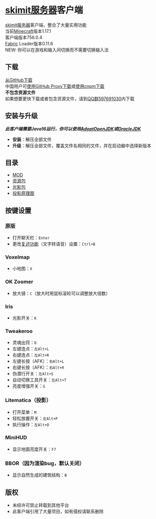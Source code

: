 # [skimit服务器](http://skimit.cn/)客户端
[skimit服务器](http://skimit.cn/)客户端，整合了大量实用功能  
当前[Minecraft](https://www.minecraft.net/)版本1.17.1  
客户端版本756.0.4  
[Fabric](https://fabricmc.net/) Loader版本0.11.6  
NEW: 你可以在游戏和输入间切换而不需要切换输入法
## 下载
[从GitHub下载](https://github.com/skimitmc/client/archive/main.zip)  
中国用户可[使用GitHub Proxy下载](https://ghproxy.com/https://github.com/skimitmc/client/archive/main.zip)或[使用cnpm下载](https://github.com.cnpmjs.org/skimitmc/skimit-client/archive/refs/heads/main.zip)  
**不包含资源文件**  
如果想要更快下载或者包含资源文件，请到[QQ群597691030](https://jq.qq.com/?_wv=1027&k=5GAlEKg)内下载  
## 安装与升级
***此客户端需要Java16运行，你可以使用[AdoptOpenJDK](https://mirrors.tuna.tsinghua.edu.cn/AdoptOpenJDK/16/jre/x64/)或[OracleJDK](https://www.oracle.com/java/technologies/javase-jdk16-downloads.html)***  
- **安装**：解压全部文件  
- **升级**：解压全部文件，覆盖文件名相同的文件，并在启动器中选择新版本
## 目录
- [MOD](https://github.com/skimitmc/client/tree/main/.minecraft/mods)  
- [资源包](https://github.com/skimitmc/client/tree/main/.minecraft/resourcepacks)
- [光影包](https://github.com/skimitmc/client/tree/main/.minecraft/shaderpacks)
- [投影原理图](https://github.com/skimitmc/client/tree/main/.minecraft/schematics)
## 按键设置
### 原版
- 打开聊天栏：`Enter`
- 更改[复述功能](https://minecraft.fandom.com/zh/wiki/%E5%A4%9A%E4%BA%BA%E6%B8%B8%E6%88%8F#.E5.A4.8D.E8.BF.B0.E5.8A.9F.E8.83.BD)（文字转语音）设置：`Ctrl+B`
### Voxelmap
- 小地图：`X`
### OK Zoomer
- 放大镜：`C`（放大时用鼠标滚轮可以调整放大倍数）
### Iris
- 光影开关：`K`
### Tweakeroo
- 灵魂出窍：`O`
- 左键连点：`左Alt+L`
- 右键连点：`左Alt+R`
- 左键长按（AFK）：`右Alt+L`
- 右键长按（AFK）：`右Alt+R`
- 伪潜行开关：`左Alt+S`
- 自动切换工具开关：`左Alt+T`
- 亮度增强开关：`G`
### Litematica（投影）
- 打开菜单：`M`
- 轻松放置开关：`左Alt+P`
- 执行操作：`左Alt+O`
### MiniHUD
- 显示地面亮度开关：`F7`
### BBOR（因为渲染bug，默认关闭）
- 显示自然生成的建筑结构：`B`
## 版权
- 未经许可禁止转载到其他平台
- 此客户端引用了大量项目，如有侵权请联系删除
